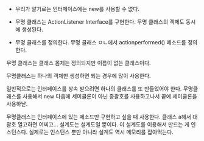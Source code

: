 + 우리가 알기로는 인터페이스에는 new를 사용할 수 없다.
+ 무명 클래스는 ActionListener Interface를 구현한다. 무명 클래스의 객체도 동시에 생성된다.

+ 무명 클래스를 정의한다. 무명 클래스 ㅇㄴ에서 actionperformed() 메소드를 정의한다.

무명 클래스는 클래스 몸체는 정의되지만 이름이 없는 클래스이다.

무명클래스는 하나의 객체만 생성하면 되는 경우에 많이 사용한다.

일반적으로는 인터페이스를 상속 받으려면 하나의 클래스를 또 만들었어야 한다.
무명클래스를 사용해서 new 다음에 세미클론이 아닌 중괄호를 사용하고나서 끝에 세미클론을 사용하낟.

무명클래스는 인터페이스에 있는 메소드만 구현하고 싶을 때 사용한다.
클래스 a해서 대괄호 열고하면 어찌고... 설계도는 설계도일 뿐이다. 이 설계도를 이용해서 만드는 게 인스턴스다.
실제로는 인스턴스 뿐만 아니라 설계도 역시 메모리를 잡아먹는다. 

